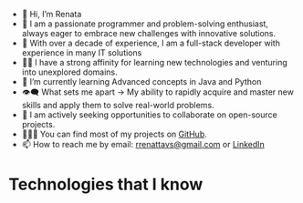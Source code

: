 - 👋 Hi, I’m Renata
- 🚀 I am a passionate programmer and problem-solving enthusiast, always eager to embrace new challenges with innovative solutions.
- 👀 With over a decade of experience, I am a full-stack developer with experience in many IT solutions
- 👨‍💻 I have a strong affinity for learning new technologies and venturing into unexplored domains.
- 🌱 I’m currently learning Advanced concepts in Java and Python
- 👁‍🗨 What sets me apart → My ability to rapidly acquire and master new skills and apply them to solve real-world problems.
- 👯 I am actively seeking opportunities to collaborate on open-source projects.
- 👨🏻‍💻 You can find most of my projects on <a href="https://github.com/rrenattavs" title="GitHub Profile">GitHub</a>.
- 📫 How to reach me by email: rrenattavs@gmail.com or <a href="https://www.linkedin.com/in/rvieiras/" title="LinkedIn">LinkedIn</a>

<h1>Technologies that I know </h1>

<!---
rrenattavs/rrenattavs is a ✨ special ✨ repository because its `README.md` (this file) appears on your GitHub profile.
You can click the Preview link to take a look at your changes.
--->


